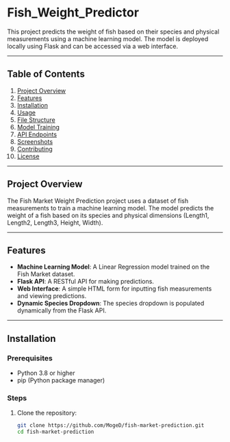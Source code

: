# Fish_Weight_Predictor

This project predicts the weight of fish based on their species and physical measurements using a machine learning model. The model is deployed locally using Flask and can be accessed via a web interface.

---

## Table of Contents
1. [Project Overview](#project-overview)
2. [Features](#features)
3. [Installation](#installation)
4. [Usage](#usage)
5. [File Structure](#file-structure)
6. [Model Training](#model-training)
7. [API Endpoints](#api-endpoints)
8. [Screenshots](#screenshots)
9. [Contributing](#contributing)
10. [License](#license)

---

## Project Overview

The Fish Market Weight Prediction project uses a dataset of fish measurements to train a machine learning model. The model predicts the weight of a fish based on its species and physical dimensions (Length1, Length2, Length3, Height, Width). 

---

## Features

- **Machine Learning Model**: A Linear Regression model trained on the Fish Market dataset.
- **Flask API**: A RESTful API for making predictions.
- **Web Interface**: A simple HTML form for inputting fish measurements and viewing predictions.
- **Dynamic Species Dropdown**: The species dropdown is populated dynamically from the Flask API.

---

## Installation

### Prerequisites
- Python 3.8 or higher
- pip (Python package manager)

### Steps
1. Clone the repository:
   ```bash
   git clone https://github.com/MogeD/fish-market-prediction.git
   cd fish-market-prediction
